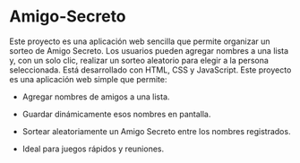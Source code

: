# Amigo-Secreto
Este proyecto es una aplicación web sencilla que permite organizar un sorteo de Amigo Secreto. Los usuarios pueden agregar nombres a una lista y, con un solo clic, realizar un sorteo aleatorio para elegir a la persona seleccionada. Está desarrollado con HTML, CSS y JavaScript.
Este proyecto es una aplicación web simple que permite:

- Agregar nombres de amigos a una lista.

- Guardar dinámicamente esos nombres en pantalla.

- Sortear aleatoriamente un Amigo Secreto entre los nombres registrados.

- Ideal para juegos rápidos y reuniones.

        

